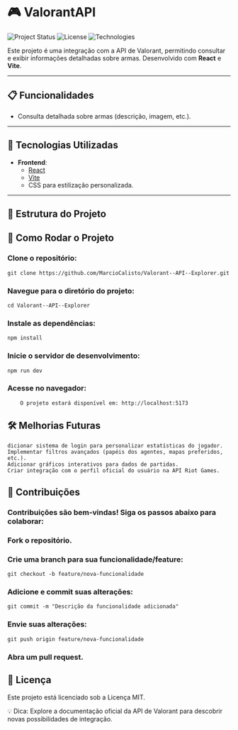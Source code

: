 # 🎮 ValorantAPI

![Project Status](https://img.shields.io/badge/Status-Under_Development-yellow)
![License](https://img.shields.io/badge/License-MIT-green)
![Technologies](https://img.shields.io/badge/Technologies-React%20|%20Vite-blue)

Este projeto é uma integração com a API de Valorant, permitindo consultar e exibir informações detalhadas sobre armas. Desenvolvido com **React** e **Vite**.

---

## 📋 Funcionalidades

- Consulta detalhada sobre armas (descrição, imagem, etc.).
  
---

## 🚀 Tecnologias Utilizadas

- **Frontend**:
  - [React](https://reactjs.org/)
  - [Vite](https://vitejs.dev/)
  - CSS para estilização personalizada.

---

## 📁 Estrutura do Projeto

## 🔧 Como Rodar o Projeto

### Clone o repositório:

    git clone https://github.com/MarcioCalisto/Valorant--API--Explorer.git

### Navegue para o diretório do projeto:

    cd Valorant--API--Explorer

### Instale as dependências:

    npm install

### Inicie o servidor de desenvolvimento:

    npm run dev

### Acesse no navegador:

        O projeto estará disponível em: http://localhost:5173

## 🛠 Melhorias Futuras

    dicionar sistema de login para personalizar estatísticas do jogador.
    Implementar filtros avançados (papéis dos agentes, mapas preferidos, etc.).
    Adicionar gráficos interativos para dados de partidas.
    Criar integração com o perfil oficial do usuário na API Riot Games.

## 🤝 Contribuições

### Contribuições são bem-vindas! Siga os passos abaixo para colaborar:

### Fork o repositório.

### Crie uma branch para sua funcionalidade/feature:

    git checkout -b feature/nova-funcionalidade

### Adicione e commit suas alterações:

    git commit -m "Descrição da funcionalidade adicionada"

### Envie suas alterações:

    git push origin feature/nova-funcionalidade

### Abra um pull request.

## 📝 Licença

Este projeto está licenciado sob a Licença MIT.

💡 Dica: Explore a documentação oficial da API de Valorant para descobrir novas possibilidades de integração.
